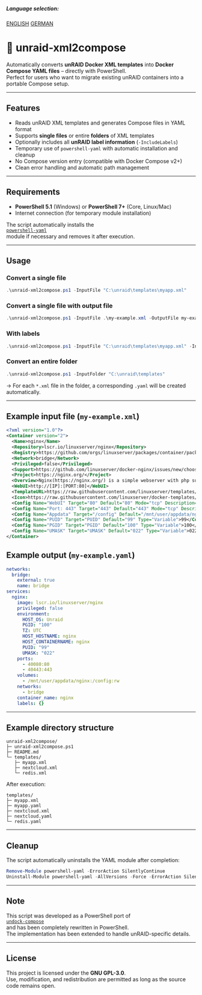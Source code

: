 ##### Language selection:
 [ENGLISH](README.md) [GERMAN](README_de.md)
# 🐋 unraid-xml2compose

Automatically converts **unRAID Docker XML templates** into **Docker Compose YAML files** – directly with PowerShell.  
Perfect for users who want to migrate existing unRAID containers into a portable Compose setup.

---

## Features

- Reads unRAID XML templates and generates Compose files in YAML format  
- Supports **single files** or entire **folders** of XML templates  
- Optionally includes all **unRAID label information** (`-IncludeLabels`)  
- Temporary use of `powershell-yaml` with automatic installation and cleanup  
- No Compose version entry (compatible with Docker Compose v2+)  
- Clean error handling and automatic path management  

---

## Requirements

- **PowerShell 5.1** (Windows) or **PowerShell 7+** (Core, Linux/Mac)  
- Internet connection (for temporary module installation)

The script automatically installs the  
[`powershell-yaml`](https://www.powershellgallery.com/packages/powershell-yaml)  
module if necessary and removes it after execution.

---

## Usage

### Convert a single file
```powershell
.\unraid-xml2compose.ps1 -InputFile "C:\unraid\templates\myapp.xml"
```

### Convert a single file with output file
```powershell
.\unraid-xml2compose.ps1 -InputFile .\my-example.xml -OutputFile my-example.yaml
```

### With labels
```powershell
.\unraid-xml2compose.ps1 -InputFile "C:\unraid\templates\myapp.xml" -IncludeLabels $true
```

### Convert an entire folder
```powershell
.\unraid-xml2compose.ps1 -InputFolder "C:\unraid\templates"
```

→ For each `*.xml` file in the folder, a corresponding `.yaml` will be created automatically.

---

## Example input file (`my-example.xml`)

```xml
<?xml version="1.0"?>
<Container version="2">
  <Name>nginx</Name>
  <Repository>lscr.io/linuxserver/nginx</Repository>
  <Registry>https://github.com/orgs/linuxserver/packages/container/package/nginx</Registry>
  <Network>bridge</Network>
  <Privileged>false</Privileged>
  <Support>https://github.com/linuxserver/docker-nginx/issues/new/choose</Support>
  <Project>https://nginx.org/</Project>
  <Overview>Nginx(https://nginx.org/) is a simple webserver with php support. The config files reside in `/config` for easy user customization.</Overview>
  <WebUI>http://[IP]:[PORT:80]</WebUI>
  <TemplateURL>https://raw.githubusercontent.com/linuxserver/templates/main/unraid/nginx.xml</TemplateURL>
  <Icon>https://raw.githubusercontent.com/linuxserver/docker-templates/master/linuxserver.io/img/nginx-logo.png</Icon>
  <Config Name="WebUI" Target="80" Default="80" Mode="tcp" Description="http" Type="Port">40080</Config>
  <Config Name="Port: 443" Target="443" Default="443" Mode="tcp" Description="https" Type="Port">40443</Config>
  <Config Name="Appdata" Target="/config" Default="/mnt/user/appdata/nginx" Mode="rw" Description="Persistent config files" Type="Path">/mnt/user/appdata/nginx</Config>
  <Config Name="PUID" Target="PUID" Default="99" Type="Variable">99</Config>
  <Config Name="PGID" Target="PGID" Default="100" Type="Variable">100</Config>
  <Config Name="UMASK" Target="UMASK" Default="022" Type="Variable">022</Config>
</Container>
```

## Example output (`my-example.yaml`)

```yaml
networks:
  bridge:
    external: true
    name: bridge
services:
  nginx:
    image: lscr.io/linuxserver/nginx
    privileged: false
    environment:
      HOST_OS: Unraid
      PGID: "100"
      TZ: UTC
      HOST_HOSTNAME: nginx
      HOST_CONTAINERNAME: nginx
      PUID: "99"
      UMASK: "022"
    ports:
      - 40080:80
      - 40443:443
    volumes:
      - /mnt/user/appdata/nginx:/config:rw
    networks:
      - bridge
    container_name: nginx
    labels: {}
```

---

## Example directory structure

```
unraid-xml2compose/
├─ unraid-xml2compose.ps1
├─ README.md
└─ templates/
   ├─ myapp.xml
   ├─ nextcloud.xml
   └─ redis.xml
```

After execution:
```
templates/
├─ myapp.xml
├─ myapp.yaml
├─ nextcloud.xml
├─ nextcloud.yaml
└─ redis.yaml
```

---

## Cleanup

The script automatically uninstalls the YAML module after completion:
```powershell
Remove-Module powershell-yaml -ErrorAction SilentlyContinue
Uninstall-Module powershell-yaml -AllVersions -Force -ErrorAction SilentlyContinue
```

---

## Note

This script was developed as a PowerShell port of  
[`undock-compose`](https://github.com/arifer612/undock-compose)  
and has been completely rewritten in PowerShell.  
The implementation has been extended to handle unRAID-specific details.

---

## License

This project is licensed under the **GNU GPL-3.0**.  
Use, modification, and redistribution are permitted as long as the source code remains open.
